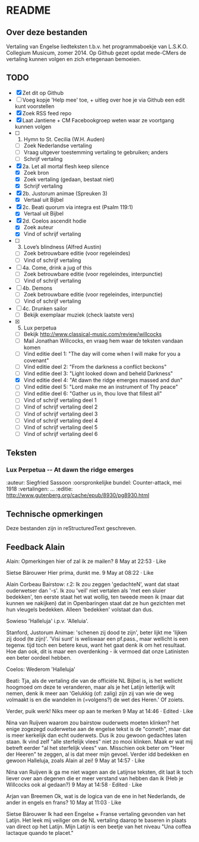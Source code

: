 README
======

## Over deze bestanden

Vertaling van Engelse liedteksten t.b.v. het programmaboekje van
L.S.K.O. Collegium Musicum, zomer 2014. Op Github gezet opdat mede-CMers
de vertaling kunnen volgen en zich ertegenaan bemoeien.

## TODO

- [x] Zet dit op Github
- [ ] Voeg kopje 'Help mee' toe, + uitleg over hoe je via Github een
  edit kunt voorstellen
- [x] Zoek RSS feed repo
- [x] Laat Jantiene + CM Facebookgroep weten waar ze voortgang kunnen
  volgen
- [ ] 1. Hymn to St. Cecilia (W.H. Auden)
  - [ ] Zoek Nederlandse vertaling
  - [ ] Vraag uitgever toestemming vertaling te gebruiken; anders
  - [ ] Schrijf vertaling
- [x] 2a. Let all mortal flesh keep silence
  - [x] Zoek bron
  - [x] Zoek vertaling (gedaan, bestaat niet)
  - [x] Schrijf vertaling
- [x] 2b. Justorum animae (Spreuken 3)
  - [x] Vertaal uit Bijbel
- [x] 2c. Beati quorum via integra est (Psalm 119:1)
  - [x] Vertaal uit Bijbel
- [x] 2d. Coelos ascendit hodie
  - [x] Zoek auteur
  - [x] Vind of schrijf vertaling
- [ ] 3. Love’s blindness (Alfred Austin)
  - [ ] Zoek betrouwbare editie (voor regeleindes)
  - [ ] Vind of schrijf vertaling
- [ ] 4a. Come, drink a jug of this
  - [ ] Zoek betrouwbare editie (voor regeleindes, interpunctie)
  - [ ] Vind of schrijf vertaling
- [ ] 4b. Demons
  - [ ] Zoek betrouwbare editie (voor regeleindes, interpunctie)
  - [ ] Vind of schrijf vertaling
- [ ] 4c. Drunken sailor
  - [ ] Bekijk exemplaar muziek (check laatste vers)
- [x] 5. Lux perpetua
  - [ ] Bekijk http://www.classical-music.com/review/willcocks
  - [ ] Mail Jonathan Willcocks, en vraag hem waar de teksten
    vandaan komen
  - [ ] Vind editie deel 1: "The day will come when I will make for
    you a covenant"
  - [ ] Vind editie deel 2: "From the darkness a conflict beckons"
  - [ ] Vind editie deel 3: "Light looked down and beheld Darkness"
  - [x] Vind editie deel 4: "At dawn the ridge emerges massed and dun"
  - [ ] Vind editie deel 5: "Lord make me an instrument of Thy peace"
  - [ ] Vind editie deel 6: "Gather us in, thou love that fillest all"
  - [ ] Vind of schrijf vertaling deel 1
  - [ ] Vind of schrijf vertaling deel 2
  - [ ] Vind of schrijf vertaling deel 3
  - [ ] Vind of schrijf vertaling deel 4
  - [ ] Vind of schrijf vertaling deel 5
  - [ ] Vind of schrijf vertaling deel 6

## Teksten


### Lux Perpetua -- At dawn the ridge emerges

:auteur: Siegfried Sassoon
:oorspronkelijke bundel: Counter-attack, mei 1918
:vertalingen: ...
:editie: http://www.gutenberg.org/cache/epub/8930/pg8930.html


## Technische opmerkingen

Deze bestanden zijn in reStructuredText geschreven.

## Feedback Alain

Alain: Opmerkingen hier of zal ik ze mailen?
8 May at 22:53 · Like



Sietse Bärouwer Hier prima, dunkt me.
9 May at 08:22 · Like



Alain Corbeau Bairstow:
r.2: Ik zou zeggen 'gedachteN', want dat staat ouderwetser dan '-s'.
Ik zou 'veil' niet vertalen als 'met een sluier bedekken', ten eerste
staat het wat wollig, ten tweede meen ik (maar dat kunnen we nakijken)
dat in Openbaringen staat dat ze hun gezichten met hun vleugels
bedekken. Alleen 'bedekken' volstaat dan dus.

Sowieso 'Halleluja' i.p.v. 'Alleluia'.

Stanford, Justorum Animae:
'schenen zij dood te zijn', beter lijkt me 'lijken zij dood (te zijn)'.
'Visi sunt' is weliswaar een pf.pass., maar wellicht is een tegenw. tijd
toch een betere keus, want het gaat denk ik om het resultaat. Hoe dan
ook, dit is maar een overdenking - ik vermoed dat onze Latinisten een
beter oordeel hebben.

Coelos:
Wederom 'Halleluja'

Beati:
Tja, als de vertaling die van de officiële NL Bijbel is, is het wellicht
hoogmoed om deze te veranderen, maar als je het Latijn letterlijk wilt
nemen, denk ik meer aan 'Gelukkig (of: zalig) zijn zij van wie de weg
volmaakt is en die wandelen in (=volgens?) de wet des Heren.' Of zoiets.

Verder, puik werk! Niks meer op aan te merken 
9 May at 14:46 · Edited · Like



Nina van Ruijven waarom zou bairstow ouderwets moeten klinken? het enige
zogezegd ouderwetse aan de engelse tekst is de "cometh", maar dat is
meer kerkelijk dan echt ouderwets. Dus ik zou gewoon gedachtes laten
staan. Ik vind zelf "alle sterfelijk vlees" niet zo mooi klinken. Maak
er wat mij betreft eerder "al het sterfelijk vlees" van. Misschien ook
beter om "Heer der Heeren" te zeggen, al is dat meer mijn gevoel. Verder
idd bedekken en gewoon Halleluja, zoals Alain al zei! 
9 May at 14:57 · Like



Nina van Ruijven ik ga me niet wagen aan de Latijnse teksten, dit laat
ik toch liever over aan degenen die er meer verstand van hebben dan ik
(Heb je Willcocks ook al gedaan?)
9 May at 14:58 · Edited · Like



Arjan van Breemen Ok, wat is de logica van de ene in het Nederlands, de
ander in engels en frans?
10 May at 11:03 · Like



Sietse Bärouwer Ik had een Engelse + Franse vertaling gevonden van het
Latijn. Het leek mij veiliger om de NL vertaling daarop te baseren in
plaats van direct op het Latijn. Mijn Latijn is een beetje van het
niveau "Una coffea lactaque quando te placet."
